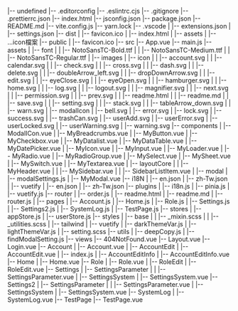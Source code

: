 |-- undefined
    |-- .editorconfig
    |-- .eslintrc.cjs
    |-- .gitignore
    |-- .prettierrc.json
    |-- index.html
    |-- jsconfig.json
    |-- package.json
    |-- README.md
    |-- vite.config.js
    |-- yarn.lock
    |-- .vscode
    |   |-- extensions.json
    |   |-- settings.json
    |-- dist
    |   |-- favicon.ico
    |   |-- index.html
    |   |-- assets
    |       |-- ...icon檔案
    |-- public
    |   |-- favicon.ico
    |-- src
        |-- App.vue
        |-- main.js
        |-- assets
        |   |-- font
        |   |   |-- NotoSansTC-Bold.ttf
        |   |   |-- NotoSansTC-Medium.ttf
        |   |   |-- NotoSansTC-Regular.ttf
        |   |-- images
        |       |-- icon
        |       |   |-- account.svg
        |       |   |-- calendar.svg
        |       |   |-- check.svg
        |       |   |-- cross.svg
        |       |   |-- dash.svg
        |       |   |-- delete.svg
        |       |   |-- doubleArrow_left.svg
        |       |   |-- dropDownArrow.svg
        |       |   |-- edit.svg
        |       |   |-- eyeClose.svg
        |       |   |-- eyeOpen.svg
        |       |   |-- hamburger.svg
        |       |   |-- home.svg
        |       |   |-- log.svg
        |       |   |-- logout.svg
        |       |   |-- magnifier.svg
        |       |   |-- next.svg
        |       |   |-- permission.svg
        |       |   |-- prev.svg
        |       |   |-- readme.html
        |       |   |-- readme.md
        |       |   |-- save.svg
        |       |   |-- setting.svg
        |       |   |-- stack.svg
        |       |   |-- tableArrow_down.svg
        |       |   |-- warn.svg
        |       |-- modalIcon
        |           |-- bell.svg
        |           |-- error.svg
        |           |-- lock.svg
        |           |-- success.svg
        |           |-- trashCan.svg
        |           |-- userAdd.svg
        |           |-- userError.svg
        |           |-- userLocked.svg
        |           |-- userWarning.svg
        |           |-- warning.svg
        |-- components
        |   |-- ModalICon.vue
        |   |-- MyBreadcrumbs.vue
        |   |-- MyButton.vue
        |   |-- MyCheckbox.vue
        |   |-- MyDatalist.vue
        |   |-- MyDataTable.vue
        |   |-- MyDatePicker.vue
        |   |-- MyIcon.vue
        |   |-- MyInput.vue
        |   |-- MyLoader.vue
        |   |-- MyRadio.vue
        |   |-- MyRadioGroup.vue
        |   |-- MySelect.vue
        |   |-- MySheet.vue
        |   |-- MySwitch.vue
        |   |-- MyTextarea.vue
        |   |-- layoutCore
        |   |   |-- MyHeader.vue
        |   |   |-- MySidebar.vue
        |   |   |-- SidebarListItem.vue
        |   |-- modal
        |       |-- modalSettings.js
        |       |-- MyModal.vue
        |-- i18N
        |   |-- en.json
        |   |-- zh-Tw.json
        |   |-- vuetify
        |       |-- en.json
        |       |-- zh-Tw.json
        |-- plugins
        |   |-- i18n.js
        |   |-- pinia.js
        |   |-- vuetify.js
        |-- router
        |   |-- order.js
        |   |-- readme.html
        |   |-- readme.md
        |   |-- router.js
        |   |-- pages
        |       |-- Account.js
        |       |-- Home.js
        |       |-- Role.js
        |       |-- Settings.js
        |       |-- Settings2.js
        |       |-- SystemLog.js
        |       |-- TestPage.js
        |-- stores
        |   |-- appStore.js
        |   |-- userStore.js
        |-- styles
        |   |-- base
        |   |   |-- _mixin.scss
        |   |   |-- _utilities.scss
        |   |-- tailwind
        |   |-- vuetify
        |       |-- darkThemeVar.js
        |       |-- lightThemeVar.js
        |       |-- setting.scss
        |-- utils
        |   |-- deepCopy.js
        |   |-- findModalSetting.js
        |-- views
            |-- 404NotFound.vue
            |-- Layout.vue
            |-- Login.vue
            |-- Account
            |   |-- Account.vue
            |   |-- AccountEdit
            |       |-- AccountEdit.vue
            |       |-- index.js
            |       |-- AccountEditInfo
            |           |-- AccountEditInfo.vue
            |-- Home
            |   |-- Home.vue
            |-- Role
            |   |-- Role.vue
            |   |-- RoleEdit
            |       |-- RoleEdit.vue
            |-- Settings
            |   |-- SettingsParameter
            |   |   |-- SettingsParameter.vue
            |   |-- SettingsSystem
            |       |-- SettingsSystem.vue
            |-- Settings2
            |   |-- SettingsParameter
            |   |   |-- SettingsParameter.vue
            |   |-- SettingsSystem
            |       |-- SettingsSystem.vue
            |-- SystemLog
            |   |-- SystemLog.vue
            |-- TestPage
                |-- TestPage.vue

